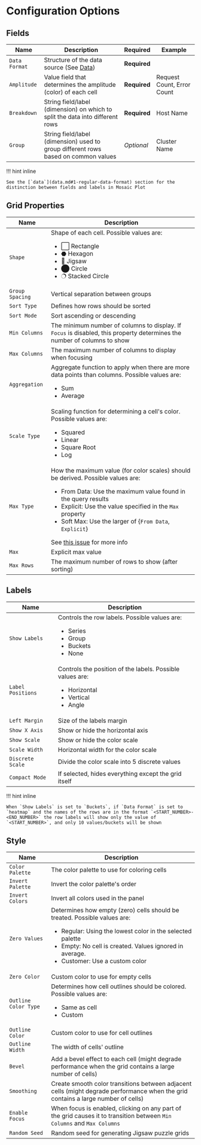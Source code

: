 # Configuration Options

## Fields

| Name | Description | Required | Example |
| ------------ | ------------- | ------------ | ------------ |
| `Data Format` | Structure of the data source (See [Data](data.md)) | **Required** | |
| `Amplitude` | Value field that determines the amplitude (color) of each cell | **Required** | Request Count, Error Count |
| `Breakdown` | String field/label (dimension) on which to split the data into different rows | **Required** | Host Name |
| `Group` | String field/label (dimension) used to group different rows based on common values | *Optional* | Cluster Name |

!!! hint inline

    See the [`data`](data.md#1-regular-data-format) section for the distinction between fields and labels in Mosaic Plot


## Grid Properties

| Name | Description |
| ------------ | ------------- |
| `Shape` | Shape of each cell.  Possible values are: <ul><li>⬜ Rectangle</li><li>⬣ Hexagon</li><li>🧩 Jigsaw</li><li>⬤ Circle</li><li>🔿 Stacked Circle</li></ul> |
| `Group Spacing` | Vertical separation between groups |
| `Sort Type` | Defines how rows should be sorted |
| `Sort Mode` | Sort ascending or descending |
| `Min Columns` | The minimum number of columns to display.  If `Focus` is disabled, this property determines the number of columns to show |
| `Max Columns` | The maximum number of columns to display when focusing |
| `Aggregation` | Aggregate function to apply when there are more data points than columns.  Possible values are: <ul><li>Sum</li><li>Average</li></ul> |
| `Scale Type` | Scaling function for determining a cell's color.  Possible values are: <ul><li>Squared</li><li>Linear</li><li>Square Root</li><li>Log</li></ul> |
| `Max Type` | How the maximum value (for color scales) should be derived.  Possible values are: <ul><li>From Data: Use the maximum value found in the query results</li><li>Explicit: Use the value specified in the `Max` property</li><li>Soft Max: Use the larger of {`From Data`, `Explicit`}</li></ul> See [this issue](https://github.com/boazreicher/mosaic-plot/issues/1) for more info|
| `Max` | Explicit max value |
| `Max Rows` | The maximum number of rows to show (after sorting) |


## Labels

| Name | Description |
| ------------ | ------------- |
| `Show Labels` | Controls the row labels.  Possible values are: <ul><li>Series</li><li>Group</li><li>Buckets</li><li>None</li></ul> |
| `Label Positions` | Controls the position of the labels.  Possible values are: <ul><li>Horizontal</li><li>Vertical</li><li>Angle</li></ul> |
| `Left Margin` | Size of the labels margin |
| `Show X Axis` | Show or hide the horizontal axis |
| `Show Scale` | Show or hide the color scale |
| `Scale Width` | Horizontal width for the color scale |
| `Discrete Scale` | Divide the color scale into 5 discrete values |
| `Compact Mode` | If selected, hides everything except the grid itself |

!!! hint inline

    When `Show Labels` is set to `Buckets`, if `Data Format` is set to `heatmap` and the names of the rows are in the format `<START_NUMBER>-<END_NUMBER>` the row labels will show only the value of `<START_NUMBER>`, and only 10 values/buckets will be shown 

## Style

| Name | Description |
| ------------ | ------------- |
| `Color Palette` | The color palette to use for coloring cells |
| `Invert Palette` | Invert the color palette's order |
| `Invert Colors` | Invert all colors used in the panel |
| `Zero Values` | Determines how empty (zero) cells should be treated.  Possible values are: <ul><li>Regular: Using the lowest color in the selected palette</li><li>Empty: No cell is created.  Values ignored in average.</li><li>Customer: Use a custom color</li></ul> |
| `Zero Color` | Custom color to use for empty cells |
| `Outline Color Type` | Determines how cell outlines should be colored.  Possible values are: <ul><li>Same as cell</li><li>Custom</li></ul> |
| `Outline Color` | Custom color to use for cell outlines |
| `Outline Width` | The width of cells' outline |
| `Bevel` | Add a bevel effect to each cell (might degrade performance when the grid contains a large number of cells) |
| `Smoothing` | Create smooth color transitions between adjacent cells (might degrade performance when the grid contains a large number of cells) |
| `Enable Focus` | When focus is enabled, clicking on any part of the grid causes it to transition between `Min Columns` and `Max Columns` |
| `Random Seed` | Random seed for generating Jigsaw puzzle grids |
